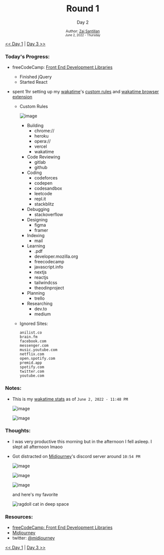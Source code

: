 <div align="center">
  <h1>Round 1</h1>
  <p>Day 2</p>

  <sub>
    Author: <a href="https://github.com/plskz" target="_blank">Zai Santillan</a>
    <br>
    <small>June 2, 2022 - Thursday</small>
  </sub>
</div>

[<< Day 1](day01.md) | [Day 3 >>](day03.md)

### Today's Progress:

- freeCodeCamp: [Front End Development Libraries](https://www.freecodecamp.org/learn/front-end-development-libraries/)

  - Finished jQuery
  - Started React

- spent 1hr setting up my [wakatime](https://wakatime.com)'s [custom rules](https://wakatime.com/settings/rules) and [wakatime browser extension](https://chrome.google.com/webstore/detail/wakatime/jnbbnacmeggbgdjgaoojpmhdlkkpblgi)

  - Custom Rules

    ![image](https://user-images.githubusercontent.com/57343545/171640364-031541fe-855c-430d-9e64-5fd2cc38258b.png)

    - Building
      - chrome://
      - heroku
      - opera://
      - vercel
      - wakatime
    - Code Reviewing
      - gitlab
      - github
    - Coding
      - codeforces
      - codepen
      - codesandbox
      - leetcode
      - repl.it
      - stackblitz
    - Debugging
      - stackoverflow
    - Designing
      - figma
      - framer
    - Indexing
      - mail
    - Learning
      - .pdf
      - developer.mozilla.org
      - freecodecamp
      - javascript.info
      - nextjs
      - reactjs
      - tailwindcss
      - theodinproject
    - Planning
      - trello
    - Researching
      - dev.to
      - medium

  - Ignored Sites:
    ```
    anilist.co
    brain.fm
    facebook.com
    messenger.com
    music.youtube.com
    netflix.com
    open.spotify.com
    premid.app
    spotify.com
    twitter.com
    youtube.com
    ```

### Notes:

- This is my [wakatime stats](https://wakatime.com/@plskz) as of `June 2, 2022 - 11:48 PM`

  ![image](https://user-images.githubusercontent.com/57343545/171669597-6bd1fb66-7c99-47cc-be69-1246b9818c9b.png)

  ![image](https://user-images.githubusercontent.com/57343545/171670349-1143c063-8f3f-43d3-8bbc-7d073ba34eb2.png)

### Thoughts:

- I was very productive this morning but in the afternoon I fell asleep. I slept all afternoon lmaoo
- Got distracted on [Midjourney](https://www.midjourney.com)'s discord server around `10:54 PM`

  ![image](https://user-images.githubusercontent.com/57343545/171672003-3699d1ee-30f7-4f12-ab89-e3826c30a434.png)

  ![image](https://user-images.githubusercontent.com/57343545/171672265-80c77345-1e7d-4672-b062-6435ae35b64a.png)

  ![image](https://user-images.githubusercontent.com/57343545/171672399-11244258-2627-4792-835e-aeb73538a77a.png)

  and here's my favorite

  ![ragdoll cat in deep space](https://user-images.githubusercontent.com/57343545/171672496-f78d42fb-6f2b-452f-8379-12d290d44a29.png)

### Resources:

- [freeCodeCamp: Front End Development Libraries](https://www.freecodecamp.org/learn/front-end-development-libraries/)
- [Midjourney](https://www.midjourney.com)
- twitter: [@midjourney](https://twitter.com/midjourney)

[<< Day 1](day01.md) | [Day 3 >>](day03.md)
